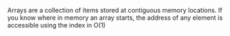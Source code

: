 Arrays are a collection of items stored at contiguous memory locations. If you know where in memory an array starts, the address of any element is 
accessible using the index in O(1)
